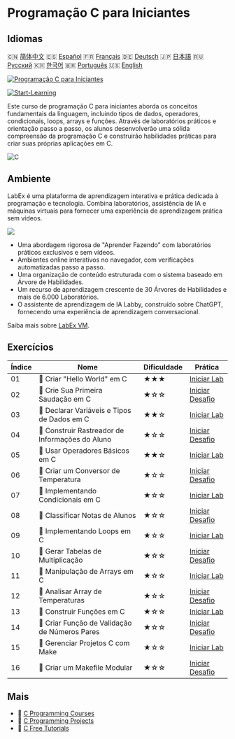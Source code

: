 # Programação C para Iniciantes

## Idiomas

🇨🇳 [简体中文](README_zh.md) 🇪🇸 [Español](README_es.md) 🇫🇷 [Français](README_fr.md) 🇩🇪 [Deutsch](README_de.md) 🇯🇵 [日本語](README_ja.md) 🇷🇺 [Русский](README_ru.md) 🇰🇷 [한국어](README_ko.md) 🇧🇷 [Português](README_pt.md) 🇺🇸 [English](README.md) 

[![Programação C para Iniciantes](https://cover-creator.labex.io/c-programming-for-beginners.png?lang=pt)](https://labex.io/pt/courses/c-programming-for-beginners)

[![Start-Learning](https://img.shields.io/badge/Start-Learning-whitesmoke?style=for-the-badge)](https://labex.io/pt/courses/c-programming-for-beginners)

Este curso de programação C para iniciantes aborda os conceitos fundamentais da linguagem, incluindo tipos de dados, operadores, condicionais, loops, arrays e funções. Através de laboratórios práticos e orientação passo a passo, os alunos desenvolverão uma sólida compreensão da programação C e construirão habilidades práticas para criar suas próprias aplicações em C.

![C](https://img.shields.io/badge/C-whitesmoke?style=for-the-badge&logo=c)


## Ambiente

LabEx é uma plataforma de aprendizagem interativa e prática dedicada à programação e tecnologia. Combina laboratórios, assistência de IA e máquinas virtuais para fornecer uma experiência de aprendizagem prática sem vídeos.

![](https://tutorial-screenshot.getvm.io/images/vm-1725247253.png)

- Uma abordagem rigorosa de "Aprender Fazendo" com laboratórios práticos exclusivos e sem vídeos.
- Ambientes online interativos no navegador, com verificações automatizadas passo a passo.
- Uma organização de conteúdo estruturada com o sistema baseado em Árvore de Habilidades.
- Um recurso de aprendizagem crescente de 30 Árvores de Habilidades e mais de 6.000 Laboratórios.
- O assistente de aprendizagem de IA Labby, construído sobre ChatGPT, fornecendo uma experiência de aprendizagem conversacional.

Saiba mais sobre [LabEx VM](https://support.labex.io/using-labex/virtual-machine).

## Exercícios

|   Índice | Nome                                            | Dificuldade   | Prática                                                                                                                    |
|----------|-------------------------------------------------|---------------|----------------------------------------------------------------------------------------------------------------------------|
|       01 | 📖 Criar "Hello World" em C                     | ★★★           | <a target='_blank' href='https://labex.io/pt/tutorials/c-create-hello-world-in-c-438286'>Iniciar Lab</a>                   |
|       02 | 🎯 Crie Sua Primeira Saudação em C              | ★☆☆           | <a target='_blank' href='https://labex.io/pt/tutorials/c-craft-your-first-c-greeting-438337'>Iniciar Desafio</a>           |
|       03 | 📖 Declarar Variáveis e Tipos de Dados em C     | ★★☆           | <a target='_blank' href='https://labex.io/pt/tutorials/c-declare-variables-and-data-types-in-c-438287'>Iniciar Lab</a>     |
|       04 | 🎯 Construir Rastreador de Informações do Aluno | ★☆☆           | <a target='_blank' href='https://labex.io/pt/tutorials/c-build-student-information-tracker-438353'>Iniciar Desafio</a>     |
|       05 | 📖 Usar Operadores Básicos em C                 | ★★☆           | <a target='_blank' href='https://labex.io/pt/tutorials/c-use-basic-operators-in-c-438288'>Iniciar Lab</a>                  |
|       06 | 🎯 Criar um Conversor de Temperatura            | ★☆☆           | <a target='_blank' href='https://labex.io/pt/tutorials/c-create-a-temperature-converter-438383'>Iniciar Desafio</a>        |
|       07 | 📖 Implementando Condicionais em C              | ★☆☆           | <a target='_blank' href='https://labex.io/pt/tutorials/c-implement-conditionals-in-c-438331'>Iniciar Lab</a>               |
|       08 | 🎯 Classificar Notas de Alunos                  | ★☆☆           | <a target='_blank' href='https://labex.io/pt/tutorials/c-classify-student-grades-438387'>Iniciar Desafio</a>               |
|       09 | 📖 Implementando Loops em C                     | ★☆☆           | <a target='_blank' href='https://labex.io/pt/tutorials/c-implement-loops-in-c-438332'>Iniciar Lab</a>                      |
|       10 | 🎯 Gerar Tabelas de Multiplicação               | ★☆☆           | <a target='_blank' href='https://labex.io/pt/tutorials/c-generate-multiplication-tables-438391'>Iniciar Desafio</a>        |
|       11 | 📖 Manipulação de Arrays em C                   | ★☆☆           | <a target='_blank' href='https://labex.io/pt/tutorials/c-handle-arrays-in-c-438330'>Iniciar Lab</a>                        |
|       12 | 🎯 Analisar Array de Temperaturas               | ★☆☆           | <a target='_blank' href='https://labex.io/pt/tutorials/c-analyze-temperature-array-438390'>Iniciar Desafio</a>             |
|       13 | 📖 Construir Funções em C                       | ★☆☆           | <a target='_blank' href='https://labex.io/pt/tutorials/c-build-functions-in-c-438329'>Iniciar Lab</a>                      |
|       14 | 🎯 Criar Função de Validação de Números Pares   | ★☆☆           | <a target='_blank' href='https://labex.io/pt/tutorials/c-create-even-number-validator-function-438393'>Iniciar Desafio</a> |
|       15 | 📖 Gerenciar Projetos C com Make                | ★☆☆           | <a target='_blank' href='https://labex.io/pt/tutorials/c-manage-projects-with-make-in-c-438333'>Iniciar Lab</a>            |
|       16 | 🎯 Criar um Makefile Modular                    | ★☆☆           | <a target='_blank' href='https://labex.io/pt/tutorials/c-create-a-modular-makefile-438425'>Iniciar Desafio</a>             |

## Mais

- 🔗 [C Programming Courses](https://github.com/labex-labs/awesome-programming-courses)
- 🔗 [C Programming Projects](https://github.com/labex-labs/awesome-programming-projects)
- 🔗 [C Free Tutorials](https://github.com/labex-labs/c-free-tutorials)

